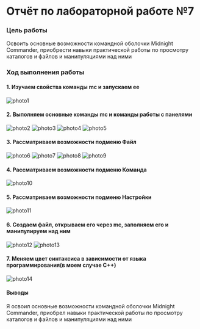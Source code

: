 # Отчёт по лабораторной работе №7
### Цель работы
Освоить основные возможности командной оболочки Midnight Commander, приобрести навыки практической работы по просмотру каталогов и файлов и манипуляциями над ними
### Ход выполнения работы
#### 1. Изучаем свойства команды mc и запускаем ее
![photo1](https://sun1-18.userapi.com/s/v1/if2/PCeQCgGeZOAN9szvOL132bEtXjG-0Yx9MUDe-qLpR5uJnXT-Wxvi3TQyFXvZtWABlOj-Lyr_gbutQVJgZbTqoEJE.jpg?size=280x64&quality=96&type=album)
#### 2. Выполняем основные команды mc и команды работы с панелями
![photo2](https://sun9-2.userapi.com/s/v1/if2/1iRz3QZsUKdsSbMzMHmf00myQTmG8a2K4DK4-SxTRWJAJU8t_3VkSiZK05vnGcYwQtN2Kd6zvTkkJfFQeWREBWo5.jpg?size=450x330&quality=96&type=album)
![photo3](https://sun9-42.userapi.com/s/v1/if2/o6amJo5WDDr3ttH4gk8wXtJRXaOeRjc7RZW72B-gzuugGszSNMivs2U1dqO02vbkz3Xh_4LDmysxWXcc3-tkGWxa.jpg?size=451x333&quality=96&type=album)
![photo4](https://sun9-79.userapi.com/s/v1/if2/qEZcbn3NqGvVn8s_vef7-ByzlfqkAIyNtlJE2PDOhOmWxPdOyOTU7Z1KiXO_nnrRESF2NgoB3v2lBh5LT5wJkEyV.jpg?size=450x329&quality=96&type=album)
![photo5](https://sun9-8.userapi.com/s/v1/if2/FGyFC01pzgu1dFRAebucpYOPv6XlbCJmzTl2eNJg-EffMYe8Pi6RwzULAeJmeKVGPxI-X7MKhTc-xW8HWpU9g-aJ.jpg?size=449x333&quality=96&type=album)
#### 3. Рассматриваем возможности подменю Файл
![photo6](https://sun1-54.userapi.com/s/v1/if2/11BZwN43fwbwcNTN7H33E_qTiRnWkIYKmtWUNz_6HvrFELy4m33Dv8OftUbQjCMQ1utkwvAQyIuecSjQGOodfUiA.jpg?size=452x335&quality=96&type=album)
![photo7](https://sun9-78.userapi.com/s/v1/if2/eJ-JZZlk4bYYymNoDgrNjlmhnyRLbK8mRYGOlRcTWJ_2z1LTUaQFNBBt64ZaSvhOuoDlq0zehNvmmuq-vrJajnvM.jpg?size=452x334&quality=96&type=album)
![photo8](https://sun9-16.userapi.com/s/v1/if2/DmaDm6oNVQ08pkfhCJK7W05e3_Hy1cEIy86XgJut1ioS9g72OvY8Ct0U0tVWchV5CuVrkgrQlTjHvtgSSNtcA3z-.jpg?size=451x335&quality=96&type=album)
![photo9](https://sun9-88.userapi.com/s/v1/if2/jXSVOC40QnzON0rsKotDHCSEg667F97UdNTzOJBvt5wq6iEBLfRWYNyORcmxxw95SEYqtQU8pkxGPmBIirM31N2F.jpg?size=449x333&quality=96&type=album)
#### 4. Рассматриваем возможности подменю Команда
![photo10](https://sun9-62.userapi.com/s/v1/if2/JKqbqP83c4_SadqyyXzIg91GAZC6JIDmaz6zP29WOJU-t7PD2NhREXk73r64JtE5cTArS4DsRWzV6F-Z1OglqlUY.jpg?size=452x333&quality=96&type=album)
#### 5. Рассматриваем возможности подменю Настройки
![photo11](https://sun9-18.userapi.com/s/v1/if2/CbrYzQOFVh4z3O_CSnbJSLoEq9o5yRCeO0YRFS9fn9ujN9Nv1AJ4iEkFEc7ayzQtc0uMhDWLISTZri7hX_yH0_kh.jpg?size=449x331&quality=96&type=album)
#### 6. Создаем файл, открываем его через mc, заполняем его и манипулируем над ним
![photo12](https://sun9-7.userapi.com/s/v1/if2/AmOV10OF6oshWH0Zdb-YCKgrr8Ab7sOCbIwZBNckKNNFH7RnW_eeBOV48e5E-heHJdmlkIxdSk_XSj3nutvzD1e6.jpg?size=200x17&quality=96&type=album)
![photo13](https://sun1-17.userapi.com/s/v1/if2/bT5gidGnyw_Rep_Dp2fGzvVnwM4ppx9B5_WfX2S4TT88CeA0C2TGOJBlB0FA22J0eP_V_nJHcOG1rk7V-d4TiEi6.jpg?size=451x176&quality=96&type=album)
#### 7. Меняем цвет синтаксиса в зависимости от языка программирования(в моем случае C++)
![photo14](https://sun9-2.userapi.com/s/v1/if2/xNOkeC75v3kDteeyAnx9EcW_BEzBlWZSNGeYLo-gwVYCAUmP7jvnRe3tH01nObichizZ8_tfMgVubrpSBTPUf1oD.jpg?size=450x170&quality=96&type=album)
#### Выводы
Я освоил основные возможности командной оболочки Midnight Commander, приобрел навыки практической работы по просмотру каталогов и файлов и манипуляциями над ними
